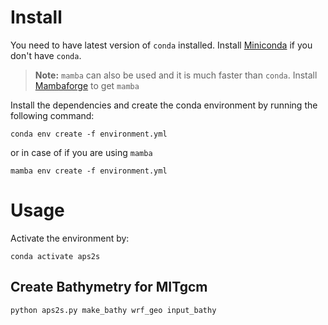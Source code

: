 
# Install

You need to have latest version of `conda` installed. Install [Miniconda](https://docs.conda.io/en/latest/miniconda.html) if you don't have `conda`. 
> **Note:** `mamba` can also be used and it is much faster than `conda`. Install [Mambaforge](https://github.com/conda-forge/miniforge#mambaforge) to get `mamba`

Install the dependencies and create the conda environment by running the following command:
```
conda env create -f environment.yml
```
or in case of if you are using `mamba`
```
mamba env create -f environment.yml
```

# Usage

Activate the environment by:
```
conda activate aps2s
```

## Create Bathymetry for MITgcm
```
python aps2s.py make_bathy wrf_geo input_bathy

